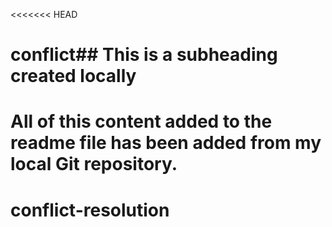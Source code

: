 <<<<<<< HEAD
# conflict## This is a subheading created locally

All of this content added to the readme file has been added from my local Git repository.
=======
# conflict-resolution